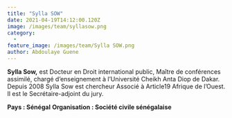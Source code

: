```yaml
---
title: "Sylla SOW"
date: 2021-04-19T14:12:00.120Z
image: /images/team/syllasow.png
category:
  - 
feature_image: /images/team/Sylla SOW.png
author: Abdoulaye Guene
---
```

**Sylla Sow,** est Docteur en Droit international public, Maître de conférences assimilé, chargé d’enseignement à l’Université Cheikh Anta Diop de Dakar.  Depuis 2008 Sylla Sow est chercheur Associé à Article19 Afrique de l’Ouest. Il est le Secrétaire-adjoint du jury. 

**Pays :  Sénégal**
**Organisation : Société civile sénégalaise**